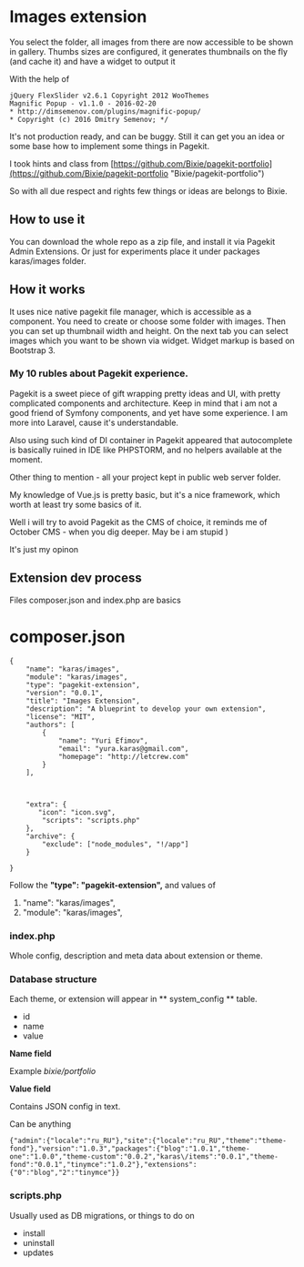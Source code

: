 # Images extension #


You select the folder, all images from there are now accessible to be shown in gallery. 
Thumbs sizes are configured, it generates thumbnails on the fly (and cache it) and have a widget to output it

With the help of  

    jQuery FlexSlider v2.6.1 Copyright 2012 WooThemes
    Magnific Popup - v1.1.0 - 2016-02-20
    * http://dimsemenov.com/plugins/magnific-popup/
    * Copyright (c) 2016 Dmitry Semenov; */

It's not production ready, and can be buggy. Still it can get you an idea or some base how to implement some things in Pagekit.

I took hints and class from  [https://github.com/Bixie/pagekit-portfolio](https://github.com/Bixie/pagekit-portfolio "Bixie/pagekit-portfolio")

So with all due respect and rights few things or ideas are belongs to Bixie.

## How to use it ##

You can download the whole repo as a zip file, and install it via Pagekit Admin Extensions.
Or just for experiments place it under packages karas/images folder.
 
## How it works ##

It uses nice native pagekit file manager, which is accessible as a component. You need to create or choose some folder with images.
Then you can set up thumbnail width and height. On the next tab you can select images which you want to be shown via widget.
Widget markup is based on Bootstrap 3. 



### My 10 rubles about Pagekit experience. ###

Pagekit is a sweet piece of gift wrapping pretty ideas and UI, with pretty complicated components and 
architecture. Keep in mind that i am not a good friend of Symfony components, and yet have some experience.
I am more into Laravel, cause it's understandable. 

Also using such kind of DI container in Pagekit appeared that autocomplete is basically ruined in IDE like PHPSTORM,
and no helpers available at the moment.

Other thing to mention - all your project kept in public web server folder. 

My knowledge of Vue.js is pretty basic, but it's a nice framework, which worth at least try some basics of it.

Well i will try to avoid Pagekit as the CMS of choice, it reminds me of October CMS - when you dig deeper. May be i am stupid )

It's just my opinon 

## Extension dev process

Files composer.json and index.php are basics

# composer.json #
```
{
    "name": "karas/images",
    "module": "karas/images",
    "type": "pagekit-extension",
    "version": "0.0.1",
    "title": "Images Extension",
    "description": "A blueprint to develop your own extension",
    "license": "MIT",
    "authors": [
        {
            "name": "Yuri Efimov",
            "email": "yura.karas@gmail.com",
            "homepage": "http://letcrew.com"
        }
    ],



    "extra": {
       "icon": "icon.svg",
        "scripts": "scripts.php"
    },
    "archive": {
        "exclude": ["node_modules", "!/app"]
    }

}
```

Follow the **"type": "pagekit-extension",** 
and values of     

1. "name": "karas/images",
1. "module": "karas/images",

### index.php ###

Whole config, description and meta data about extension or theme.



### Database structure ###

Each theme, or extension will appear in ** system_config ** table.

- id
- name
- value

**Name field**

Example *bixie/portfolio*  

**Value field**

Contains JSON config in text.

Can be anything

    {"admin":{"locale":"ru_RU"},"site":{"locale":"ru_RU","theme":"theme-fond"},"version":"1.0.3","packages":{"blog":"1.0.1","theme-one":"1.0.0","theme-custom":"0.0.2","karas\/items":"0.0.1","theme-fond":"0.0.1","tinymce":"1.0.2"},"extensions":{"0":"blog","2":"tinymce"}}


### scripts.php ###

Usually used as DB migrations, or things to do on 

- install
- uninstall
- updates